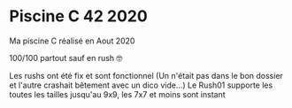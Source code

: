 # Piscine C 42 2020

Ma piscine C réalisé en Aout 2020

100/100 partout sauf en rush 🤓

Les rushs ont été fix et sont fonctionnel
(Un n'était pas dans le bon dossier et l'autre crashait bêtement avec un dico vide...)
Le Rush01 supporte les toutes les tailles jusqu'au 9x9, les 7x7 et moins sont instant
